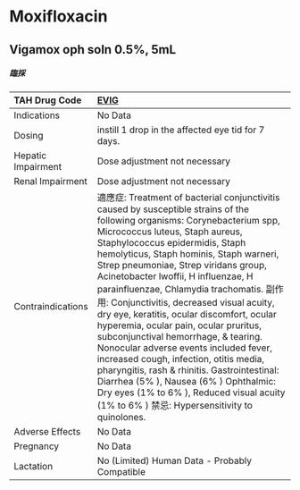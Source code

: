 # Moxifloxacin

## Vigamox oph soln 0.5%, 5mL

##### 臨採

| TAH Drug Code      | [EVIG](https://www.tahsda.org.tw/drugs/hissearch.php?drug_code=EVIG)                                                                                                                                                                                                                                                                                                                                                                                                                                                                                                                                                                                                                                                                                                                                               |
|:-------------------|:-------------------------------------------------------------------------------------------------------------------------------------------------------------------------------------------------------------------------------------------------------------------------------------------------------------------------------------------------------------------------------------------------------------------------------------------------------------------------------------------------------------------------------------------------------------------------------------------------------------------------------------------------------------------------------------------------------------------------------------------------------------------------------------------------------------------|
| Indications        | No Data                                                                                                                                                                                                                                                                                                                                                                                                                                                                                                                                                                                                                                                                                                                                                                                                            |
| Dosing             | instill 1 drop in the affected eye tid for 7 days.                                                                                                                                                                                                                                                                                                                                                                                                                                                                                                                                                                                                                                                                                                                                                                 |
| Hepatic Impairment | Dose adjustment not necessary                                                                                                                                                                                                                                                                                                                                                                                                                                                                                                                                                                                                                                                                                                                                                                                      |
| Renal Impairment   | Dose adjustment not necessary                                                                                                                                                                                                                                                                                                                                                                                                                                                                                                                                                                                                                                                                                                                                                                                      |
| Contraindications  | 適應症: Treatment of bacterial conjunctivitis caused by susceptible strains of the following organisms: Corynebacterium spp, Micrococcus luteus, Staph aureus, Staphylococcus epidermidis, Staph hemolyticus, Staph hominis, Staph warneri, Strep pneumoniae, Strep viridans group, Acinetobacter lwoffii, H influenzae, H parainfluenzae, Chlamydia trachomatis. 副作用: Conjunctivitis, decreased visual acuity, dry eye, keratitis, ocular discomfort, ocular hyperemia, ocular pain, ocular pruritus, subconjunctival hemorrhage, & tearing. Nonocular adverse events included fever, increased cough, infection, otitis media, pharyngitis, rash & rhinitis. Gastrointestinal: Diarrhea (5% ), Nausea (6% ) Ophthalmic: Dry eyes (1% to 6% ), Reduced visual acuity (1% to 6% ) 禁忌: Hypersensitivity to quinolones. |
| Adverse Effects    | No Data                                                                                                                                                                                                                                                                                                                                                                                                                                                                                                                                                                                                                                                                                                                                                                                                            |
| Pregnancy          | No Data                                                                                                                                                                                                                                                                                                                                                                                                                                                                                                                                                                                                                                                                                                                                                                                                            |
| Lactation          | No (Limited) Human Data - Probably Compatible                                                                                                                                                                                                                                                                                                                                                                                                                                                                                                                                                                                                                                                                                                                                                                      |


